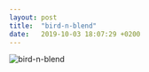 ```yaml
---
layout: post
title:  "bird-n-blend"
date:   2019-10-03 18:07:29 +0200
---
```


![bird-n-blend]({{site.baseurl}}/assets/bird-n-blend.jpg)
